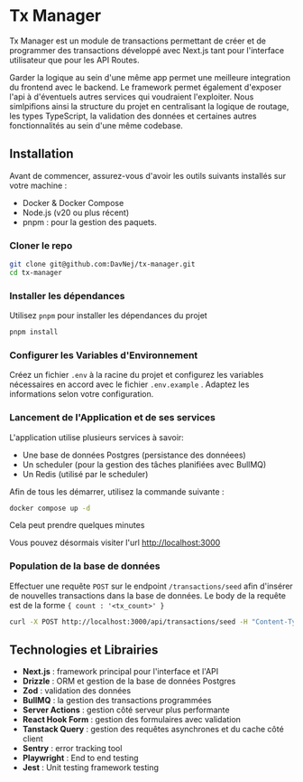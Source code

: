 # Tx Manager

Tx Manager est un module de transactions permettant de créer et de programmer des transactions développé avec Next.js tant pour l'interface utilisateur que pour les API Routes.

Garder la logique au sein d'une même app permet une meilleure integration du frontend avec le backend. Le framework permet également d'exposer l'api à d'éventuels autres services qui voudraient l'exploiter. Nous simlpifions ainsi la structure du projet en centralisant la logique de routage, les types TypeScript, la validation des données et certaines autres fonctionnalités au sein d'une même codebase.

## Installation

Avant de commencer, assurez-vous d'avoir les outils suivants installés sur votre machine :

* Docker & Docker Compose
* Node.js (v20 ou plus récent)
* pnpm : pour la gestion des paquets.

### Cloner le repo

```bash
git clone git@github.com:DavNej/tx-manager.git
cd tx-manager
```

### Installer les dépendances

Utilisez `pnpm` pour installer les dépendances du projet

```bash
pnpm install
```

### Configurer les Variables d'Environnement

Créez un fichier `.env` à la racine du projet et configurez les variables nécessaires en accord avec le fichier `.env.example` . Adaptez les informations selon votre configuration.

### Lancement de l'Application et de ses services

L'application utilise plusieurs services à savoir:

* Une base de données Postgres (persistance des donnéees)
* Un scheduler (pour la gestion des tâches planifiées avec BullMQ)
* Un Redis (utilisé par le scheduler)

Afin de tous les démarrer, utilisez la commande suivante :

```bash
docker compose up -d
```

Cela peut prendre quelques minutes

Vous pouvez désormais visiter l'url [http://localhost:3000](http://localhost:3000)

### Population de la base de données

Effectuer une requête `POST` sur le endpoint `/transactions/seed` afin d'insérer de nouvelles transactions dans la base de données. Le body de la requête est de la forme `{ count : '<tx_count>' }`

```bash
curl -X POST http://localhost:3000/api/transactions/seed -H "Content-Type: application/json" -d '{"count":30}'
```

## Technologies et Librairies

* **Next.js** : framework principal pour l'interface et l'API
* **Drizzle** : ORM et gestion de la base de données Postgres
* **Zod** : validation des données
* **BullMQ** : la gestion des transactions programmées
* **Server Actions** : gestion côté serveur plus performante
* **React Hook Form** : gestion des formulaires avec validation
* **Tanstack Query** : gestion des requêtes asynchrones et du cache côté client
* **Sentry** : error tracking tool
* **Playwright** : End to end testing
* **Jest** : Unit testing framework testing
